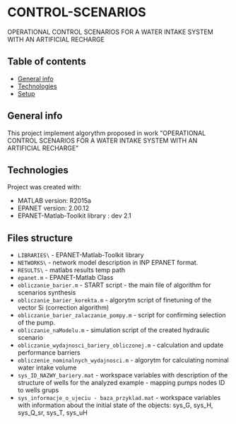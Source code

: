 # CONTROL-SCENARIOS
OPERATIONAL CONTROL SCENARIOS FOR A WATER INTAKE SYSTEM WITH AN ARTIFICIAL RECHARGE 

## Table of contents
* [General info](#general-info)
* [Technologies](#technologies)
* [Setup](#setup)

## General info
This project implement algorythm proposed in work "OPERATIONAL CONTROL SCENARIOS FOR A WATER INTAKE SYSTEM WITH AN ARTIFICIAL RECHARGE" 
	
## Technologies
Project was created with:
* MATLAB version: R2015a
* EPANET version: 2.00.12
* EPANET-Matlab-Toolkit library : dev 2.1 

## Files structure

- `LIBRARIES\` - EPANET-Matlab-Toolkit library
- `NETWORKS\`  - network model description in INP EPANET format.
- `RESULTS\` - matlabs results temp path
- `epanet.m`  - EPANET-Matlab Class
- `obliczanie_barier.m`  -  START script - the main file of algorithm for scenarios synthesis 
- `obliczanie_barier_korekta.m`  -  algorytm script of finetuning of the vector Si (correction algorithm)
- `obliczanie_barier_zalaczanie_pompy.m`  -   script for confirming selection of the pump.
- `obliczanie_naModelu.m`  - simulation script of the created hydraulic scenario
- `obliczanie_wydajnosci_bariery_obliczonej.m`  - calculation and update performance barriers  
- `obliczenie_nominalnych_wydajnosci.m`  - algorytm for calculating nominal water intake volume
- `sys_ID_NAZWY_bariery.mat`  - workspace variables with description of the structure of wells  for the analyzed example - mapping pumps nodes ID to wells grups 
- `sys_informacje_o_ujeciu - baza_przyklad.mat`  - workspace variables with information about the initial state of the objects: sys_G, sys_H, sys_Q_sr, sys_T, sys_uH

